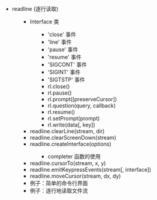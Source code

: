 <ul>
<li>readline (逐行读取)
<ul>
<ul>
<li>Interface 类
<ul>
<ul>
<li>'close' 事件</li>
<li>'line' 事件</li>
<li>'pause' 事件</li>
<li>'resume' 事件</li>
<li>'SIGCONT' 事件</li>
<li>'SIGINT' 事件</li>
<li>'SIGTSTP' 事件</li>
<li>rl.close()</li>
<li>rl.pause()</li>
<li>rl.prompt([preserveCursor])</li>
<li>rl.question(query, callback)</li>
<li>rl.resume()</li>
<li>rl.setPrompt(prompt)</li>
<li>rl.write(data[, key])</li>
</ul>
</ul>
</li>
<li>readline.clearLine(stream, dir)</li>
<li>readline.clearScreenDown(stream)</li>
<li>readline.createInterface(options)
<ul>
<ul>
<li>completer 函数的使用</li>
</ul>
</ul>
</li>
<li>readline.cursorTo(stream, x, y)</li>
<li>readline.emitKeypressEvents(stream[, interface])</li>
<li>readline.moveCursor(stream, dx, dy)</li>
<li>例子：简单的命令行界面</li>
<li>例子：逐行地读取文件流</li>
</ul>
</ul>
</li>
</ul>
